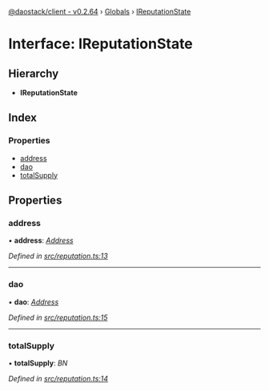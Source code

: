[@daostack/client - v0.2.64](../README.md) › [Globals](../globals.md) › [IReputationState](ireputationstate.md)

# Interface: IReputationState

## Hierarchy

* **IReputationState**

## Index

### Properties

* [address](ireputationstate.md#address)
* [dao](ireputationstate.md#dao)
* [totalSupply](ireputationstate.md#totalsupply)

## Properties

###  address

• **address**: *[Address](../globals.md#address)*

*Defined in [src/reputation.ts:13](https://github.com/daostack/client/blob/ca3cbac/src/reputation.ts#L13)*

___

###  dao

• **dao**: *[Address](../globals.md#address)*

*Defined in [src/reputation.ts:15](https://github.com/daostack/client/blob/ca3cbac/src/reputation.ts#L15)*

___

###  totalSupply

• **totalSupply**: *BN*

*Defined in [src/reputation.ts:14](https://github.com/daostack/client/blob/ca3cbac/src/reputation.ts#L14)*
